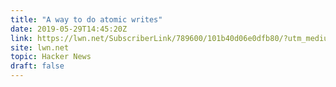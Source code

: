 ```yaml
---
title: "A way to do atomic writes"
date: 2019-05-29T14:45:20Z
link: https://lwn.net/SubscriberLink/789600/101b40d06e0dfb80/?utm_medium=RSS&utm_source=hune
site: lwn.net
topic: Hacker News
draft: false
---
```

